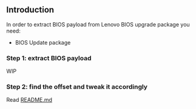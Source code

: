 ## Introduction

In order to extract BIOS payload from Lenovo BIOS upgrade package you need:

- BIOS Update package

### Step 1: extract BIOS payload

WIP

### Step 2: find the offset and tweak it accordingly

Read [README.md](/README.md#unlock-cfg-lock)
